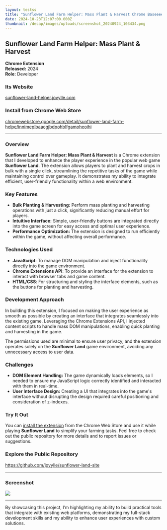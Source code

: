 ```yaml
---
layout: testss
title: "Sunflower Land Farm Helper: Mass Plant & Harvest Chrome Baseeeed Extension"
date: 2024-10-23T12:07:00.000Z
thumbnail: /decap/images/uploads/screenshot_20240924_103434.png
---
```

## Sunflower Land Farm Helper: Mass Plant & Harvest

**Chrome Extension**\
**Released:** 2024\
**Role:** Developer  

### Its Website

[sunflower-land-helper.jovylle.com](https://sunflower-land-helper.jovylle.com/)

### Install from Chrome Web Store

[chromewebstore.google.com/detail/sunflower-land-farm-helpe/innimeplbaacgjbdpohblfgamoheoihi](https://chromewebstore.google.com/detail/sunflower-land-farm-helpe/innimeplbaacgjbdpohblfgamoheoihi)

- - -

### Overview

**Sunflower Land Farm Helper: Mass Plant & Harvest** is a Chrome extension that I developed to enhance the player experience in the popular web game **Sunflower Land**. The extension allows players to plant and harvest crops in bulk with a single click, streamlining the repetitive tasks of the game while maintaining control over gameplay. It demonstrates my ability to integrate efficient, user-friendly functionality within a web environment.

### Key Features

* **Bulk Planting & Harvesting:** Perform mass planting and harvesting operations with just a click, significantly reducing manual effort for players.
* **Intuitive Interface:** Simple, user-friendly buttons are integrated directly into the game screen for easy access and optimal user experience.
* **Performance Optimization:** The extension is designed to run efficiently within the game, without affecting overall performance.

### Technologies Used

* **JavaScript**: To manage DOM manipulation and inject functionality directly into the game environment.
* **Chrome Extensions API**: To provide an interface for the extension to interact with browser tabs and game content.
* **HTML/CSS**: For structuring and styling the interface elements, such as the buttons for planting and harvesting.

### Development Approach

In building this extension, I focused on making the user experience as smooth as possible by creating an interface that integrates seamlessly into the existing game. Leveraging the Chrome Extensions API, I injected content scripts to handle mass DOM manipulations, enabling quick planting and harvesting in the game. 

The permissions used are minimal to ensure user privacy, and the extension operates solely on the **Sunflower Land** game environment, avoiding any unnecessary access to user data.

### Challenges

* **DOM Element Handling:** The game dynamically loads elements, so I needed to ensure my JavaScript logic correctly identified and interacted with them in real-time.
* **User Interface Design:** Creating a UI that integrates into the game's interface without disrupting the design required careful positioning and consideration of z-indexes.

### Try It Out

You can [install the extension](https://chromewebstore.google.com/detail/sunflower-land-farm-helpe/innimeplbaacgjbdpohblfgamoheoihi)  from the Chrome Web Store and use it while playing **Sunflower Land** to simplify your farming tasks. Feel free to check out the public repository for more details and to report issues or suggestions.

### Explore the Public Repository

<https://github.com/jovylle/sunflower-land-site>

- - -

### Screenshot



![](/decap/images/uploads/screenshot_20240924_103434.png)

- - -

By showcasing this project, I’m highlighting my ability to build practical tools that integrate with existing web platforms, demonstrating my full-stack development skills and my ability to enhance user experiences with custom solutions.
